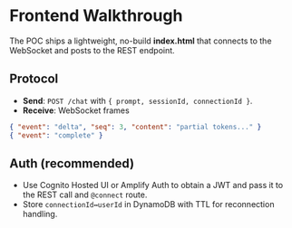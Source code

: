 # Frontend Walkthrough

The POC ships a lightweight, no-build **index.html** that connects to the WebSocket and posts to the REST endpoint.

## Protocol
- **Send**: `POST /chat` with `{ prompt, sessionId, connectionId }`.
- **Receive**: WebSocket frames
```json
{ "event": "delta", "seq": 3, "content": "partial tokens..." }
{ "event": "complete" }
```

## Auth (recommended)
- Use Cognito Hosted UI or Amplify Auth to obtain a JWT and pass it to the REST call and `@connect` route.
- Store `connectionId↔userId` in DynamoDB with TTL for reconnection handling.
